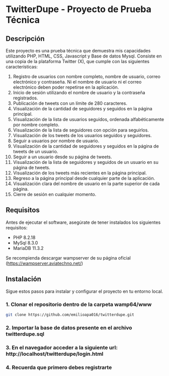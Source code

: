 # TwitterDupe - Proyecto de Prueba Técnica

## Descripción

Este proyecto es una prueba técnica que demuestra mis capacidades utilizando PHP, HTML, CSS, Javascript y Base de datos Mysql. Consiste en una copia de la plataforma Twitter (X), que cumple con las siguientes características:
1. Registro de usuarios con nombre completo, nombre de usuario, correo electrónico y contraseña. Ni
el nombre de usuario ni el correo electrónico deben poder repetirse en la aplicación.
2. Inicio de sesión utilizando el nombre de usuario y la contraseña registrados.
3. Publicación de tweets con un límite de 280 caracteres.
4. Visualización de la cantidad de seguidores y seguidos en la página principal.
5. Visualización de la lista de usuarios seguidos, ordenada alfabéticamente por nombre completo.
6. Visualización de la lista de seguidores con opción para seguirlos.
7. Visualización de los tweets de los usuarios seguidos y seguidores.
8. Seguir a usuarios por nombre de usuario.
9. Visualización de la cantidad de seguidores y seguidos en la página de tweets de un usuario.
10. Seguir a un usuario desde su página de tweets.
11. Visualización de la lista de seguidores y seguidos de un usuario en su página de tweets.
12. Visualización de los tweets más recientes en la página principal.
13. Regreso a la página principal desde cualquier parte de la aplicación.
14. Visualización clara del nombre de usuario en la parte superior de cada página.
15. Cierre de sesión en cualquier momento.

## Requisitos

Antes de ejecutar el software, asegúrate de tener instalados los siguientes requisitos:

- PHP 8.2.18
- MySql 8.3.0
- MariaDB 11.3.2

Se recompienda descargar wampserver de su página oficial (https://wampserver.aviatechno.net/)

## Instalación

Sigue estos pasos para instalar y configurar el proyecto en tu entorno local.

### 1. Clonar el repositorio dentro de la carpeta wamp64/www

```bash
git clone https://github.com/emilioapa016/twitterdupe.git
```
### 2. Importar la base de datos presente en el archivo twitterdupe.sql

### 3. En el navegador acceder a la siguiente url: http://localhost/twitterdupe/login.html

### 4. Recuerda que primero debes registrarte